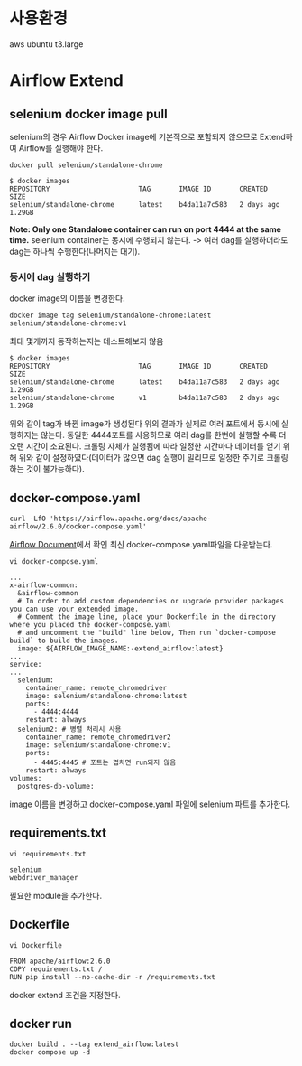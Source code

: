 # 사용환경
aws ubuntu t3.large

# Airflow Extend
## selenium docker image pull
selenium의 경우 Airflow Docker image에 기본적으로 포함되지 않으므로 Extend하여 Airflow를 실행해야 한다.
```
docker pull selenium/standalone-chrome
```
```
$ docker images
REPOSITORY                      TAG       IMAGE ID       CREATED        SIZE
selenium/standalone-chrome      latest    b4da11a7c583   2 days ago     1.29GB
```
**Note: Only one Standalone container can run on port 4444 at the same time.**
selenium container는 동시에 수행되지 않는다.
-> 여러 dag를 실행하더라도 dag는 하나씩 수행한다(나머지는 대기).
### 동시에 dag 실행하기
docker image의 이름을 변경한다.
```
docker image tag selenium/standalone-chrome:latest selenium/standalone-chrome:v1
```
최대 몇개까지 동작하는지는 테스트해보지 않음
```
$ docker images
REPOSITORY                      TAG       IMAGE ID       CREATED        SIZE
selenium/standalone-chrome      latest    b4da11a7c583   2 days ago     1.29GB
selenium/standalone-chrome      v1        b4da11a7c583   2 days ago     1.29GB
```
위와 같이 tag가 바뀐 image가 생성된다
위의 결과가 실제로 여러 포트에서 동시에 실행하지는 않는다. 동일한 4444포트를 사용하므로 여러 dag를 한번에 실행할 수록 더 오랜 시간이 소요된다.
크롤링 자체가 실행됨에 따라 일정한 시간마다 데이터를 얻기 위해 위와 같이 설정하였다(데이터가 많으면 dag 실행이 밀리므로 일정한 주기로 크롤링하는 것이 불가능하다).
## docker-compose.yaml
```
curl -LfO 'https://airflow.apache.org/docs/apache-airflow/2.6.0/docker-compose.yaml'
```
[Airflow Document](https://airflow.apache.org/docs/apache-airflow/stable/howto/docker-compose/index.html)에서 확인
최신 docker-compose.yaml파일을 다운받는다.
```
vi docker-compose.yaml

...
x-airflow-common:
  &airflow-common
  # In order to add custom dependencies or upgrade provider packages you can use your extended image.
  # Comment the image line, place your Dockerfile in the directory where you placed the docker-compose.yaml
  # and uncomment the "build" line below, Then run `docker-compose build` to build the images.
  image: ${AIRFLOW_IMAGE_NAME:-extend_airflow:latest}
...
service:
...
  selenium:
    container_name: remote_chromedriver
    image: selenium/standalone-chrome:latest
    ports:
      - 4444:4444
    restart: always
  selenium2: # 병렬 처리시 사용
    container_name: remote_chromedriver2
    image: selenium/standalone-chrome:v1
    ports:
      - 4445:4445 # 포트는 겹치면 run되지 않음
    restart: always
volumes:
  postgres-db-volume:
```
image 이름을 변경하고 docker-compose.yaml 파일에 selenium 파트를 추가한다.
## requirements.txt
``` 
vi requirements.txt

selenium
webdriver_manager
```
필요한 module을 추가한다.
## Dockerfile
```
vi Dockerfile

FROM apache/airflow:2.6.0
COPY requirements.txt /
RUN pip install --no-cache-dir -r /requirements.txt
```
docker extend 조건을 지정한다.
## docker run
```
docker build . --tag extend_airflow:latest
docker compose up -d
```
